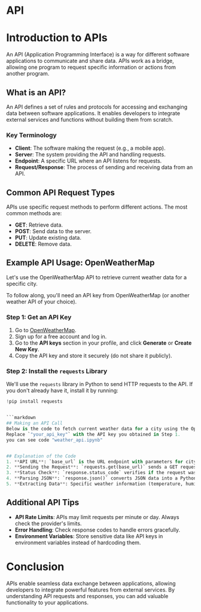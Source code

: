 # API

# Introduction to APIs
An API (Application Programming Interface) is a way for different software applications to communicate and share data. APIs work as a bridge, allowing one program to request specific information or actions from another program.


## What is an API?
An API defines a set of rules and protocols for accessing and exchanging data between software applications. It enables developers to integrate external services and functions without building them from scratch.

### Key Terminology
- **Client**: The software making the request (e.g., a mobile app).
- **Server**: The system providing the API and handling requests.
- **Endpoint**: A specific URL where an API listens for requests.
- **Request/Response**: The process of sending and receiving data from an API.


## Common API Request Types
APIs use specific request methods to perform different actions. The most common methods are:

- **GET**: Retrieve data.
- **POST**: Send data to the server.
- **PUT**: Update existing data.
- **DELETE**: Remove data.


## Example API Usage: OpenWeatherMap
Let's use the OpenWeatherMap API to retrieve current weather data for a specific city.

To follow along, you'll need an API key from OpenWeatherMap (or another weather API of your choice).

### Step 1: Get an API Key
1. Go to [OpenWeatherMap](https://openweathermap.org/).
2. Sign up for a free account and log in.
3. Go to the **API keys** section in your profile, and click **Generate** or **Create New Key**.
4. Copy the API key and store it securely (do not share it publicly).

### Step 2: Install the `requests` Library
We'll use the `requests` library in Python to send HTTP requests to the API. If you don't already have it, install it by running:

```python
!pip install requests


```markdown
## Making an API Call
Below is the code to fetch current weather data for a city using the OpenWeatherMap API.
Replace `"your_api_key"` with the API key you obtained in Step 1.
you can see code "weather_api.ipynb"


## Explanation of the Code
1. **API URL**: `base_url` is the URL endpoint with parameters for city, API key, and units (Celsius).
2. **Sending the Request**: `requests.get(base_url)` sends a GET request to the API.
3. **Status Check**: `response.status_code` verifies if the request was successful (200 indicates success).
4. **Parsing JSON**: `response.json()` converts JSON data into a Python dictionary.
5. **Extracting Data**: Specific weather information (temperature, humidity) is retrieved and printed.
```

## Additional API Tips
- **API Rate Limits**: APIs may limit requests per minute or day. Always check the provider's limits.
- **Error Handling**: Check response codes to handle errors gracefully.
- **Environment Variables**: Store sensitive data like API keys in environment variables instead of hardcoding them.



# Conclusion
APIs enable seamless data exchange between applications, allowing developers to integrate powerful features from external services. By understanding API requests and responses, you can add valuable functionality to your applications.
